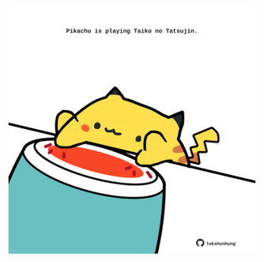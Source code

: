 <!-- built at 28/07/2022, 18:01:02 UTC -->
<p align="center">
  <img width="500" height="500" src="./ReadmeImage.svg">
</p>
